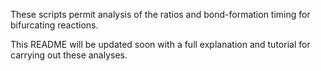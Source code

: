 These scripts permit analysis of the ratios and bond-formation timing for bifurcating reactions.

This README will be updated soon with a full explanation and tutorial for carrying out these analyses.

